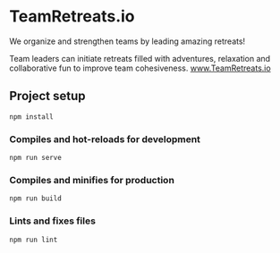 # TeamRetreats.io
We organize and strengthen teams by leading amazing retreats!

Team leaders can initiate retreats filled with adventures, relaxation and collaborative fun to improve team cohesiveness.
www.TeamRetreats.io

## Project setup
```
npm install
```

### Compiles and hot-reloads for development
```
npm run serve
```

### Compiles and minifies for production
```
npm run build
```

### Lints and fixes files
```
npm run lint
```
